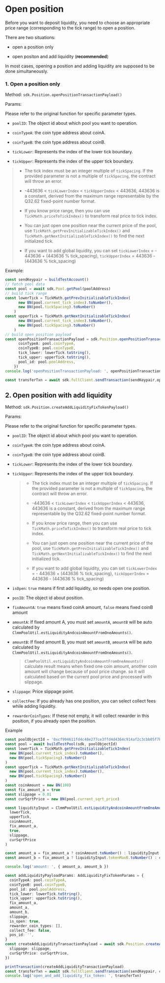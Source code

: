 # Open position

Before you want to deposit liquidity, you need to choose an appropriate price range (corresponding to the tick range) to open a position.

There are two situations:

- open a position only

- open positon and add liquidity (**recommended**)

In most cases, opening a position and adding liquidity are supposed to be done simultaneously.

### 1. Open a position only

Method: `sdk.Position.openPositionTransactionPayload()`

Params:

Please refer to the original function for specific parameter types.

- `poolID`: The object id about which pool you want to operation.

- `coinTypeA`: the coin type address about coinA.

- `coinTypeB`: the coin type address about coinB.

- `tickLower`: Represents the index of the lower tick boundary.

- `tickUpper`: Represents the index of the upper tick boundary.

> - The tick index must be an integer multiple of `tickSpacing`. If the provided parameter is not a multiple of `tickSpacing`, the contract will throw an error.
>
> - -443636 < `tickLowerIndex` < `tickUpperIndex` < 443636, 443636 is a constant, derived from the maximum range representable by the Q32.62 fixed-point number format.
>
> - If you know price range, then you can use `TickMath.priceToTickIndex()` to transform real price to tick index.
>
> - You can just open one position near the current price of the pool, use `TickMath.getPrevInitializableTickIndex()` and `TickMath.getNextInitializableTickIndex()` to find the next initialized tick.
>
> - If you want to add global liquidity, you can set `tickLowerIndex` = - 443636 + (443636 % tick_spacing), `tickUpperIndex` = 443636 - (443636 % tick_spacing)

Example:

```typescript
const sendKeypair = buildTestAccount()
// fetch pool data
const pool = await sdk.Pool.getPool(poolAddress)
// build tick range
const lowerTick = TickMath.getPrevInitializableTickIndex(
      new BN(pool.current_tick_index).toNumber(),
      new BN(pool.tickSpacing).toNumber()
    )
const upperTick = TickMath.getNextInitializableTickIndex(
      new BN(pool.current_tick_index).toNumber(),
      new BN(pool.tickSpacing).toNumber()
    )
// build open position payload
const openPositionTransactionPayload = sdk.Position.openPositionTransactionPayload({
      coinTypeA: pool.coinTypeA,
      coinTypeB: pool.coinTypeB,
      tick_lower: lowerTick.toString(),
      tick_upper: upperTick.toString(),
      pool_id: pool.poolAddress,
    })
console.log('openPositionTransactionPayload: ', openPositionTransactionPayload)

const transferTxn = await sdk.fullClient.sendTransaction(sendKeypair,openPositionTransactionPayload)
```

## 2. Open position with add liquidity

Method: `sdk.Position.createAddLiquidityFixTokenPayload()`

Params:

Please refer to the original function for specific parameter types.

- `poolID`: The object id about which pool you want to operation.

- `coinTypeA`: the coin type address about coinA.

- `coinTypeB`: the coin type address about coinB.

- `tickLower`: Represents the index of the lower tick boundary.

- `tickUpper`: Represents the index of the upper tick boundary.

  > - The tick index must be an integer multiple of `tickSpacing`. If the provided parameter is not a multiple of `tickSpacing`, the contract will throw an error.
  >
  > - -443636 < `tickLowerIndex` < `tickUpperIndex` < 443636, 443636 is a constant, derived from the maximum range representable by the Q32.62 fixed-point number format.
  >
  > - If you know price range, then you can use `TickMath.priceToTickIndex()` to transform real price to tick index.
  >
  > - You can just open one position near the current price of the pool, use `TickMath.getPrevInitializableTickIndex()` and `TickMath.getNextInitializableTickIndex()` to find the next initialized tick.
  >
  > - If you want to add global liquidity, you can set `tickLowerIndex` = - 443636 + (443636 % tick_spacing), `tickUpperIndex` = 443636 - (443636 % tick_spacing)

- `isOpen`: `true` means if first add liquidity, so needs open one position.

- `posID`: The object id about position.

- `fixAmountA`: `true` means fixed coinA amount, `false` means fixed coinB amount

- `amountA`: If fixed amount A, you must set `amountA`, `amountB` will be auto calculated by `ClmmPoolUtil.estLiquidityAndcoinAmountFromOneAmounts()`.

- `amountB`: If fixed amount B, you must set `amountB`, `amountA` will be auto calculated by `ClmmPoolUtil.estLiquidityAndcoinAmountFromOneAmounts()`.

  > `ClmmPoolUtil.estLiquidityAndcoinAmountFromOneAmounts()` calculate result means when fixed one coin amount, another coin amount will change because of pool price change. so it will calculated based on the current pool price and processed with slippage.

- `slippage`: Price slippage point.

- `collectFee`: If you already has one position, you can select collect fees while adding liquidity.

- `rewarderCoinTypes`: If these not empty, it will collect rewarder in this position, if you already open the position.

Example

```typescript
const poolObjectId = '0xcf994611fd4c48e277ce3ffd4d4364c914af2c3cbb05f7bf6facd371de688630' //  TokensMapping.USDT_USDC_LP.poolObjectIds[0]
const pool = await buildTestPool(sdk, poolObjectId)
const lowerTick = TickMath.getPrevInitializableTickIndex(
  new BN(pool.current_tick_index).toNumber(),
  new BN(pool.tickSpacing).toNumber()
)
const upperTick = TickMath.getNextInitializableTickIndex(
  new BN(pool.current_tick_index).toNumber(),
  new BN(pool.tickSpacing).toNumber()
)
const coinAmount = new BN(100)
const fix_amount_a = true
const slippage = 0.01
const curSqrtPrice = new BN(pool.current_sqrt_price)

const liquidityInput = ClmmPoolUtil.estLiquidityAndcoinAmountFromOneAmounts(
  lowerTick,
  upperTick,
  coinAmount,
  fix_amount_a,
  true,
  slippage,
  curSqrtPrice
)

const amount_a = fix_amount_a ? coinAmount.toNumber() : liquidityInput.tokenMaxA.toNumber()
const amount_b = fix_amount_a ? liquidityInput.tokenMaxB.toNumber() : coinAmount.toNumber()

console.log('amount: ', { amount_a, amount_b })

const addLiquidityPayloadParams: AddLiquidityFixTokenParams = {
  coinTypeA: pool.coinTypeA,
  coinTypeB: pool.coinTypeB,
  pool_id: pool.poolAddress,
  tick_lower: lowerTick.toString(),
  tick_upper: upperTick.toString(),
  fix_amount_a,
  amount_a,
  amount_b,
  slippage,
  is_open: true,
  rewarder_coin_types: [],
  collect_fee: false,
  pos_id: '',
}
const createAddLiquidityTransactionPayload = await sdk.Position.createAddLiquidityFixTokenPayload(addLiquidityPayloadParams, {
  slippage: slippage,
  curSqrtPrice: curSqrtPrice,
})

printTransaction(createAddLiquidityTransactionPayload)
const transferTxn = await sdk.fullClient.sendTransaction(sendKeypair, createAddLiquidityTransactionPayload)
console.log('open_and_add_liquidity_fix_token: ', transferTxn)
```
